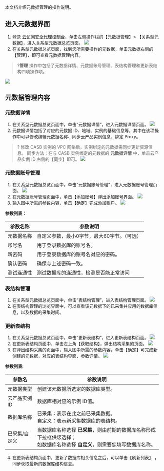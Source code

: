 本文档介绍元数据管理的操作说明。
## 进入元数据界面
1. 登录 [云访问安全代理控制台](https://console.cloud.tencent.com/casb)，单击左侧操作栏的【元数据管理】> 【关系型元数据】，进入关系型元数据总览页面。
![](https://main.qcloudimg.com/raw/4d340721e9db0363f5ccff3725aa894f.png)
2. 在关系型元数据总览页面，找到您所需要操作的元数据，单击元数据右侧的【管理】，即可查看元数据管理内容。
> ?**管理** 操作中包括了元数据详情、元数据账号管理、表结构管理和更新表结构四项操作项。
> 
![](https://main.qcloudimg.com/raw/637c9ceb4a107049531b8e6ad2791ee0.png)

## 元数据管理内容
### 元数据详情
1. 在关系型元数据总览页面中，单击“元数据详情”，进入元数据详情页面。
![](https://main.qcloudimg.com/raw/fc2d57ea303948ddcdbb6f5fa7300f84.jpg)
2. 元数据详情包括了对应的元数据 ID、地域、实例的基础信息等，其中在该项操作中可以修改编辑元数据名称、同步云产品实例信息、绑定 Proxy。
>? 修改 CASB 实例的 VPC 网络后，实例绑定的元数据需同步更新资源信息。
>同步方法：在与 CASB 实例绑定的元数据的 **元数据详情** 中，单击云产品实例 ID 右侧的【同步】即可。
>![](https://main.qcloudimg.com/raw/605160b686b16668e2cd5694d2b3d421.png)

### 元数据账号管理
1. 在关系型元数据总览页面中，单击“元数据账号管理”，进入元数据账号管理页面。
![](https://main.qcloudimg.com/raw/fa5a762a52b7eba61d1c6be9f8858ea6.jpg)
2. 在元数据账号管理页面中，单击【添加账号】弹出添加账号界面。
![](https://main.qcloudimg.com/raw/22a8ebb0275682f594d9eadcad77a96c.jpg)
3. 输入图中所需的参数内容，单击【确定】完成添加账户。
![](https://main.qcloudimg.com/raw/8fc63621f4d154c98c408bc1b7cdd581.jpg)

**参数列表：**

| 参数名称   | 参数说明                               |
| ---------- | -------------------------------------- |
| 元数据名称 | 自定义参数，最小0字节，最大60字节。（可选）              |
| 账号名     | 用于登录数据库的账号名。               |
| 新密码     | 用于登录数据库的账号名对应的密码。     |
| 确认密码   | 确保与上述密码一致。                   |
| 测试连通性 | 测试数据库的连通性，检测是否能正常访问 |

### 表结构管理
1. 在关系型元数据总览页面中，单击“表结构管理”，进入表结构管理页面。
![](https://main.qcloudimg.com/raw/e365dd00646b4c03d113889fd5f71993.jpg)
2. 在表结构管理的浏览界面中，可以查看该元数据下的已采集并应用的数据库信息，以及数据的采集时间。

[](id:GXBJG)
### 更新表结构
1. 在关系型元数据总览页面中，单击“更新表结构”，进入更新表结构页面。
![](https://main.qcloudimg.com/raw/aa8e9407e57a13d26a983359c8ea9593.jpg)
2. 在更新表结构页面中，单击左上角【获取结构】，弹出结构采集的页面。
![](https://main.qcloudimg.com/raw/22e0645acca7efb292cc436a541a3906.jpg)
3. 在弹出结构采集的页面中，输入图中所需的参数内容，单击【确定】可完成新创建的元数据，对应的表结构界面、参数详情。
![](https://main.qcloudimg.com/raw/1f728f71e66d7d14c23a1175041d7860.jpg)

**参数列表**:

| 参数名        | 参数说明                                                     |
| ------------- | ------------------------------------------------------------ |
| 元数据类型    | 创建该元数据所选定的数据库类型。                             |
| 云产品实例 ID  | 数据库相对应的示例 ID值。                                     |
| 数据库名称    | 已采集：表示在此之前已采集数据。<br>自定义：表示新采集数据库的表结构。 |
| 已采集/自定义 | 当数据库名称选择 **已采集**，则由前期的数据库名称形成下拉框供您选择；<br>如数据库名称选择 **自定义**，则需要您填写数据库名称。 |

4. 在更新表结构页面中，更新了数据库相关信息之后，可以单击【刷新列表】 ，同步获取最新的数据库结构信息。
